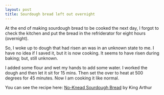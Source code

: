 ```yaml
---
layout: post
title: Sourdough bread left out overnight
---
```


At the end of making sourdough bread to be cooked the next day, I forgot to check the kitchen and put the bread in the refriderator for eight hours (overnight).  

So, I woke up to dough that had risen an was in an unknown state to me.  I have no idea if I saved it, but it is now cooking.  It seems to have risen during baking; but, still unknown.

I added some flour and wet my hands to add some water.  I worked the dough and then let it sit for 15 mins.  Then set the over to heat at 500 degrees for 45 minutes.  Now I am cooking it like normal.

You can see the recipe here: [No-Knead Sourdough Bread](https://www.kingarthurbaking.com/recipes/no-knead-sourdough-bread-recipe) by King Arthur